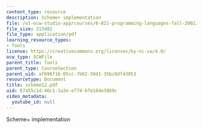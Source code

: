 ```yaml
---
content_type: resource
description: Scheme+ implementation
file: /ol-ocw-studio-app/courses/6-821-programming-languages-fall-2002/67a55c1d46c11a2ee774b7e184e3869c_scheme12.pdf
file_size: 313482
file_type: application/pdf
learning_resource_types:
- Tools
license: https://creativecommons.org/licenses/by-nc-sa/4.0/
ocw_type: OCWFile
parent_title: Tools
parent_type: CourseSection
parent_uid: af096f16-05cc-7b62-58d1-35bc8df43053
resourcetype: Document
title: scheme12.pdf
uid: 67a55c1d-46c1-1a2e-e774-b7e184e3869c
video_metadata:
  youtube_id: null
---
```

Scheme+ implementation